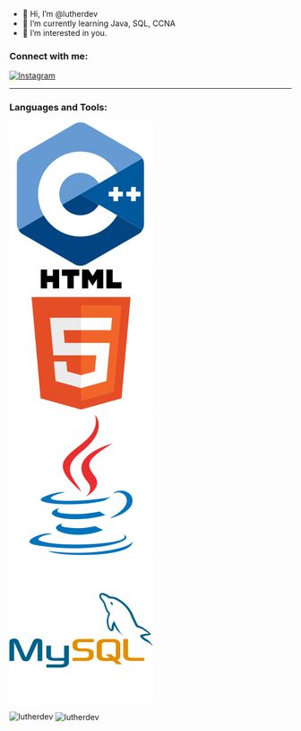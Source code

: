 - 👋 Hi, I’m @lutherdev
- 🌱 I’m currently learning Java, SQL, CCNA 
- 👀 I’m interested in you.

<!---
lutherdev/lutherdev is a ✨ special ✨ repository because its `README.md` (this file) appears on your GitHub profile.
You can click the Preview link to take a look at your changes.
--->
### Connect with me:

[![Instagram](https://raw.githubusercontent.com/rahuldkjain/github-profile-readme-generator/master/src/images/icons/Social/instagram.svg)](https://instagram.com/luthredean)

---

### Languages and Tools:

[![C++](https://raw.githubusercontent.com/devicons/devicon/master/icons/cplusplus/cplusplus-original.svg)](https://www.w3schools.com/cpp/)
[![HTML5](https://raw.githubusercontent.com/devicons/devicon/master/icons/html5/html5-original-wordmark.svg)](https://www.w3.org/html/)
[![Java](https://raw.githubusercontent.com/devicons/devicon/master/icons/java/java-original.svg)](https://www.java.com)
[![MySQL](https://raw.githubusercontent.com/devicons/devicon/master/icons/mysql/mysql-original-wordmark.svg)](https://www.mysql.com/)





<p><img align="left" src="https://github-readme-stats.vercel.app/api/top-langs?username=lutherdev&show_icons=true&locale=en&layout=compact" alt="lutherdev" /></p>

<p>&nbsp;<img align="center" src="https://github-readme-stats.vercel.app/api?username=lutherdev&show_icons=true&locale=en" alt="lutherdev" /></p>
